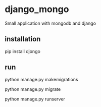 # django_mongo
Small application with mongodb and django

## installation
pip install djongo

## run 
python manage.py makemigrations

python manage.py migrate


python manage.py runserver

